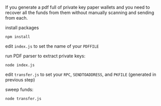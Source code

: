 If you generate a pdf full of private key paper wallets and you need to recover all the funds from them without manually scanning and sending from each.

install packages
```
npm install
```

edit `index.js` to set the name of your `PDFFILE`

run PDF parser to extract private keys:
```
node index.js
```

edit `transfer.js` to set your `RPC`, `SENDTOADDRESS`, and `PKFILE` (generated in previous step)

sweep funds:
```
node transfer.js
```
